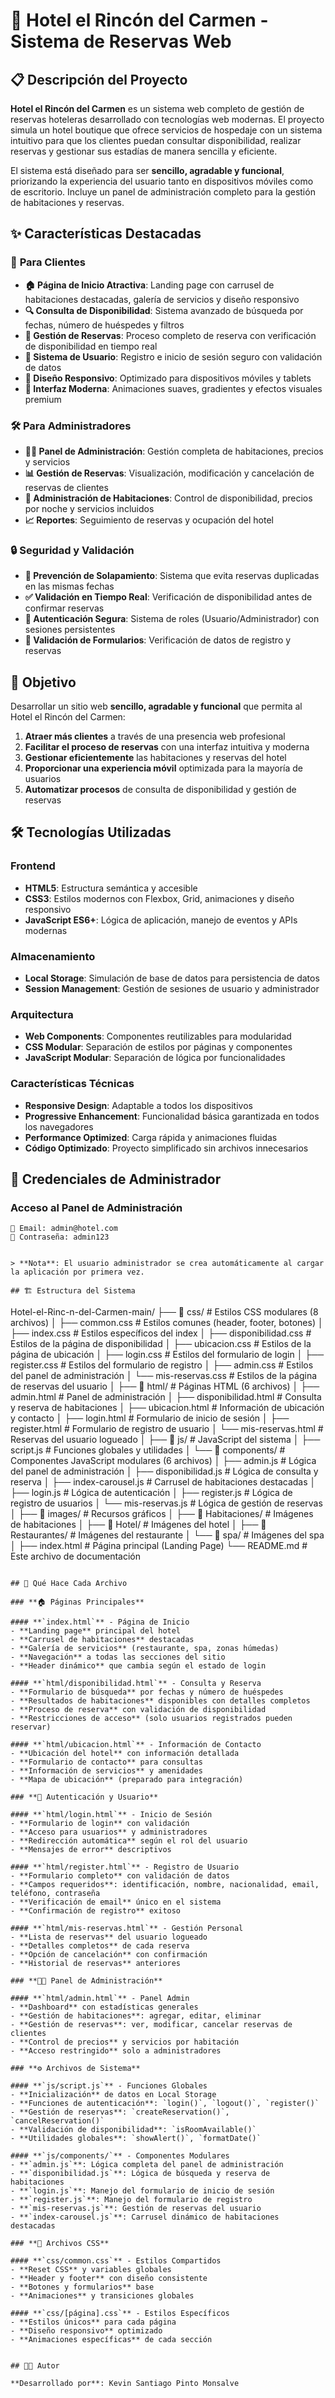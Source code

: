 # 🏨 Hotel el Rincón del Carmen - Sistema de Reservas Web

## 📋 Descripción del Proyecto

**Hotel el Rincón del Carmen** es un sistema web completo de gestión de reservas hoteleras desarrollado con tecnologías web modernas. El proyecto simula un hotel boutique que ofrece servicios de hospedaje con un sistema intuitivo para que los clientes puedan consultar disponibilidad, realizar reservas y gestionar sus estadías de manera sencilla y eficiente.

El sistema está diseñado para ser **sencillo, agradable y funcional**, priorizando la experiencia del usuario tanto en dispositivos móviles como de escritorio. Incluye un panel de administración completo para la gestión de habitaciones y reservas.

## ✨ Características Destacadas

### 🎯 **Para Clientes**
- **🏠 Página de Inicio Atractiva**: Landing page con carrusel de habitaciones destacadas, galería de servicios y diseño responsivo
- **🔍 Consulta de Disponibilidad**: Sistema avanzado de búsqueda por fechas, número de huéspedes y filtros
- **📅 Gestión de Reservas**: Proceso completo de reserva con verificación de disponibilidad en tiempo real
- **👤 Sistema de Usuario**: Registro e inicio de sesión seguro con validación de datos
- **📱 Diseño Responsivo**: Optimizado para dispositivos móviles y tablets
- **🎨 Interfaz Moderna**: Animaciones suaves, gradientes y efectos visuales premium

### 🛠️ **Para Administradores**
- **👨‍💼 Panel de Administración**: Gestión completa de habitaciones, precios y servicios
- **📊 Gestión de Reservas**: Visualización, modificación y cancelación de reservas de clientes
- **🏨 Administración de Habitaciones**: Control de disponibilidad, precios por noche y servicios incluidos
- **📈 Reportes**: Seguimiento de reservas y ocupación del hotel

### 🔒 **Seguridad y Validación**
- **🚫 Prevención de Solapamiento**: Sistema que evita reservas duplicadas en las mismas fechas
- **✅ Validación en Tiempo Real**: Verificación de disponibilidad antes de confirmar reservas
- **🔐 Autenticación Segura**: Sistema de roles (Usuario/Administrador) con sesiones persistentes
- **📝 Validación de Formularios**: Verificación de datos de registro y reservas

## 🎯 Objetivo

Desarrollar un sitio web **sencillo, agradable y funcional** que permita al Hotel el Rincón del Carmen:

1. **Atraer más clientes** a través de una presencia web profesional
2. **Facilitar el proceso de reservas** con una interfaz intuitiva y moderna
3. **Gestionar eficientemente** las habitaciones y reservas del hotel
4. **Proporcionar una experiencia móvil** optimizada para la mayoría de usuarios
5. **Automatizar procesos** de consulta de disponibilidad y gestión de reservas

## 🛠️ Tecnologías Utilizadas

### **Frontend**
- **HTML5**: Estructura semántica y accesible
- **CSS3**: Estilos modernos con Flexbox, Grid, animaciones y diseño responsivo
- **JavaScript ES6+**: Lógica de aplicación, manejo de eventos y APIs modernas

### **Almacenamiento**
- **Local Storage**: Simulación de base de datos para persistencia de datos
- **Session Management**: Gestión de sesiones de usuario y administrador

### **Arquitectura**
- **Web Components**: Componentes reutilizables para modularidad
- **CSS Modular**: Separación de estilos por páginas y componentes
- **JavaScript Modular**: Separación de lógica por funcionalidades

### **Características Técnicas**
- **Responsive Design**: Adaptable a todos los dispositivos
- **Progressive Enhancement**: Funcionalidad básica garantizada en todos los navegadores
- **Performance Optimized**: Carga rápida y animaciones fluidas
- **Código Optimizado**: Proyecto simplificado sin archivos innecesarios

## 🔑 Credenciales de Administrador

### **Acceso al Panel de Administración**
```
📧 Email: admin@hotel.com
🔐 Contraseña: admin123
```


```

> **Nota**: El usuario administrador se crea automáticamente al cargar la aplicación por primera vez.

## 🏗️ Estructura del Sistema

```
Hotel-el-Rinc-n-del-Carmen-main/
├── 📁 css/                          # Estilos CSS modulares (8 archivos)
│   ├── common.css                   # Estilos comunes (header, footer, botones)
│   ├── index.css                    # Estilos específicos del index
│   ├── disponibilidad.css           # Estilos de la página de disponibilidad
│   ├── ubicacion.css                # Estilos de la página de ubicación
│   ├── login.css                    # Estilos del formulario de login
│   ├── register.css                 # Estilos del formulario de registro
│   ├── admin.css                    # Estilos del panel de administración
│   └── mis-reservas.css             # Estilos de la página de reservas del usuario
│
├── 📁 html/                         # Páginas HTML (6 archivos)
│   ├── admin.html                   # Panel de administración
│   ├── disponibilidad.html          # Consulta y reserva de habitaciones
│   ├── ubicacion.html               # Información de ubicación y contacto
│   ├── login.html                   # Formulario de inicio de sesión
│   ├── register.html                # Formulario de registro de usuario
│   └── mis-reservas.html            # Reservas del usuario logueado
│
├── 📁 js/                          # JavaScript del sistema
│   ├── script.js                   # Funciones globales y utilidades
│   └── 📁 components/              # Componentes JavaScript modulares (6 archivos)
│       ├── admin.js                # Lógica del panel de administración
│       ├── disponibilidad.js       # Lógica de consulta y reserva
│       ├── index-carousel.js       # Carrusel de habitaciones destacadas
│       ├── login.js                # Lógica de autenticación
│       ├── register.js             # Lógica de registro de usuarios
│       └── mis-reservas.js         # Lógica de gestión de reservas
│
├── 📁 images/                      # Recursos gráficos
│   ├── 📁 Habitaciones/            # Imágenes de habitaciones
│   ├── 📁 Hotel/                   # Imágenes del hotel
│   ├── 📁 Restaurantes/            # Imágenes del restaurante
│   └── 📁 spa/                     # Imágenes del spa
│
├── index.html                      # Página principal (Landing Page)
└── README.md                       # Este archivo de documentación
```

## 📄 Qué Hace Cada Archivo

### **🏠 Páginas Principales**

#### **`index.html`** - Página de Inicio
- **Landing page** principal del hotel
- **Carrusel de habitaciones** destacadas
- **Galería de servicios** (restaurante, spa, zonas húmedas)
- **Navegación** a todas las secciones del sitio
- **Header dinámico** que cambia según el estado de login

#### **`html/disponibilidad.html`** - Consulta y Reserva
- **Formulario de búsqueda** por fechas y número de huéspedes
- **Resultados de habitaciones** disponibles con detalles completos
- **Proceso de reserva** con validación de disponibilidad
- **Restricciones de acceso** (solo usuarios registrados pueden reservar)

#### **`html/ubicacion.html`** - Información de Contacto
- **Ubicación del hotel** con información detallada
- **Formulario de contacto** para consultas
- **Información de servicios** y amenidades
- **Mapa de ubicación** (preparado para integración)

### **🔐 Autenticación y Usuario**

#### **`html/login.html`** - Inicio de Sesión
- **Formulario de login** con validación
- **Acceso para usuarios** y administradores
- **Redirección automática** según el rol del usuario
- **Mensajes de error** descriptivos

#### **`html/register.html`** - Registro de Usuario
- **Formulario completo** con validación de datos
- **Campos requeridos**: identificación, nombre, nacionalidad, email, teléfono, contraseña
- **Verificación de email** único en el sistema
- **Confirmación de registro** exitoso

#### **`html/mis-reservas.html`** - Gestión Personal
- **Lista de reservas** del usuario logueado
- **Detalles completos** de cada reserva
- **Opción de cancelación** con confirmación
- **Historial de reservas** anteriores

### **👨‍💼 Panel de Administración**

#### **`html/admin.html`** - Panel Admin
- **Dashboard** con estadísticas generales
- **Gestión de habitaciones**: agregar, editar, eliminar
- **Gestión de reservas**: ver, modificar, cancelar reservas de clientes
- **Control de precios** y servicios por habitación
- **Acceso restringido** solo a administradores

### **⚙️ Archivos de Sistema**

#### **`js/script.js`** - Funciones Globales
- **Inicialización** de datos en Local Storage
- **Funciones de autenticación**: `login()`, `logout()`, `register()`
- **Gestión de reservas**: `createReservation()`, `cancelReservation()`
- **Validación de disponibilidad**: `isRoomAvailable()`
- **Utilidades globales**: `showAlert()`, `formatDate()`

#### **`js/components/`** - Componentes Modulares
- **`admin.js`**: Lógica completa del panel de administración
- **`disponibilidad.js`**: Lógica de búsqueda y reserva de habitaciones
- **`login.js`**: Manejo del formulario de inicio de sesión
- **`register.js`**: Manejo del formulario de registro
- **`mis-reservas.js`**: Gestión de reservas del usuario
- **`index-carousel.js`**: Carrusel dinámico de habitaciones destacadas

### **🎨 Archivos CSS**

#### **`css/common.css`** - Estilos Compartidos
- **Reset CSS** y variables globales
- **Header y footer** con diseño consistente
- **Botones y formularios** base
- **Animaciones** y transiciones globales

#### **`css/[página].css`** - Estilos Específicos
- **Estilos únicos** para cada página
- **Diseño responsivo** optimizado
- **Animaciones específicas** de cada sección


## 👨‍💻 Autor

**Desarrollado por**: Kevin Santiago Pinto Monsalve  
